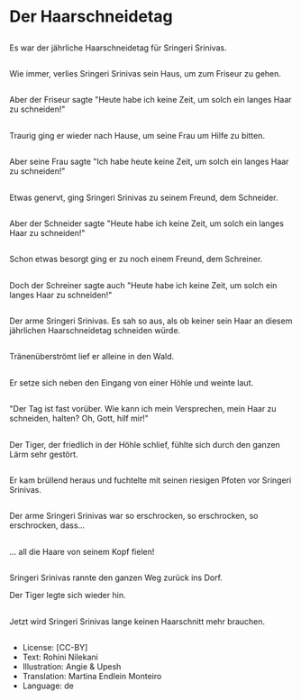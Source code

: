 # Der Haarschneidetag

##
Es war der jährliche Haarschneidetag für Sringeri Srinivas.

##
Wie immer, verlies Sringeri Srinivas sein Haus, um zum Friseur zu gehen.

##
Aber der Friseur sagte "Heute habe ich keine Zeit, um solch ein langes Haar zu schneiden!"

##
Traurig ging er wieder nach Hause, um seine Frau um Hilfe zu bitten.

##
Aber seine Frau sagte "Ich habe heute keine Zeit, um solch ein langes Haar zu schneiden!"

##
Etwas genervt, ging Sringeri Srinivas zu seinem Freund, dem Schneider.

##
Aber der Schneider sagte "Heute habe ich keine Zeit, um solch ein langes Haar zu schneiden!"

##
Schon etwas besorgt ging er zu noch einem Freund, dem Schreiner.

##
Doch der Schreiner sagte auch "Heute habe ich keine Zeit, um solch ein langes Haar zu schneiden!"

##
Der arme Sringeri Srinivas. Es sah so aus, als ob keiner sein Haar an diesem jährlichen Haarschneidetag schneiden würde.

##
Tränenüberströmt lief er alleine in den Wald.

##
Er setze sich neben den Eingang von einer Höhle und weinte laut.

##
"Der Tag ist fast vorüber. Wie kann ich mein Versprechen, mein Haar zu schneiden, halten? Oh, Gott, hilf mir!"

##
Der Tiger, der friedlich in der Höhle schlief, fühlte sich durch den ganzen Lärm sehr gestört.

##
Er kam brüllend heraus und fuchtelte mit seinen riesigen Pfoten vor Sringeri Srinivas.

##
Der arme Sringeri Srinivas war so erschrocken, so erschrocken, so erschrocken, dass...

##
... all die Haare von seinem Kopf fielen!

##
Sringeri Srinivas rannte den ganzen Weg zurück ins Dorf.

Der Tiger legte sich wieder hin.

##
Jetzt wird Sringeri Srinivas lange keinen Haarschnitt mehr brauchen.

##
* License: [CC-BY]
* Text: Rohini Nilekani
* Illustration: Angie & Upesh
* Translation: Martina Endlein Monteiro
* Language: de
